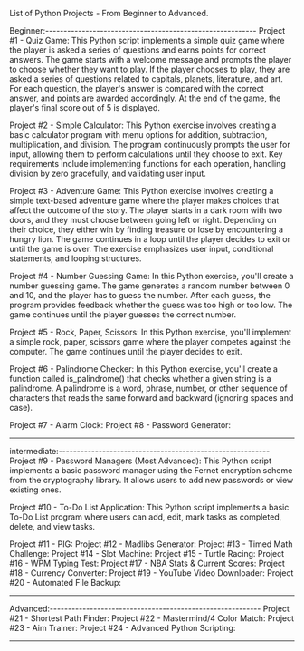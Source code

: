 List of Python Projects - From Beginner to Advanced.

Beginner:----------------------------------------------------------
 Project #1 - Quiz Game:
    This Python script implements a simple quiz game where the player is asked a series of questions and earns points for correct answers. The game starts with a welcome message and prompts the player to choose whether they want to play. If the player chooses to play, they are asked a series of questions related to capitals, planets, literature, and art. For each question, the player's answer is compared with the correct answer, and points are awarded accordingly. At the end of the game, the player's final score out of 5 is displayed.


 Project #2 - Simple Calculator:
    This Python exercise involves creating a basic calculator program with menu options for addition, subtraction, multiplication, and division. The program continuously prompts the user for input, allowing them to perform calculations until they choose to exit. Key requirements include implementing functions for each operation, handling division by zero gracefully, and validating user input.


 Project #3 - Adventure Game:
    This Python exercise involves creating a simple text-based adventure game where the player makes choices that affect the outcome of the story. The player starts in a dark room with two doors, and they must choose between going left or right. Depending on their choice, they either win by finding treasure or lose by encountering a hungry lion. The game continues in a loop until the player decides to exit or until the game is over. The exercise emphasizes user input, conditional statements, and looping structures.


 Project #4 - Number Guessing Game:
    In this Python exercise, you'll create a number guessing game. The game generates a random number between 0 and 10, and the player has to guess the number. After each guess, the program provides feedback whether the guess was too high or too low. The game continues until the player guesses the correct number.


 Project #5 - Rock, Paper, Scissors:
    In this Python exercise, you'll implement a simple rock, paper, scissors game where the player competes against the computer. The game continues until the player decides to exit.


 Project #6 - Palindrome Checker:
    In this Python exercise, you'll create a function called is_palindrome() that checks whether a given string is a palindrome. A palindrome is a word, phrase, number, or other sequence of characters that reads the same forward and backward (ignoring spaces and case).

 Project #7 - Alarm Clock:
 Project #8 - Password Generator:
 
----------------------------------------------------------

intermediate:----------------------------------------------------------
 Project #9 - Password Managers (Most Advanced):
    This Python script implements a basic password manager using the Fernet encryption scheme from the cryptography library. It allows users to add new passwords or view existing ones.

 Project #10 - To-Do List Application:
    This Python script implements a basic To-Do List program where users can add, edit, mark tasks as completed, delete, and view tasks.

 Project #11 - PIG:
 Project #12 - Madlibs Generator:
 Project #13 - Timed Math Challenge:
 Project #14 - Slot Machine:
 Project #15 - Turtle Racing:
 Project #16 - WPM Typing Test:
 Project #17 - NBA Stats & Current Scores:
 Project #18 - Currency Converter:
 Project #19 - YouTube Video Downloader:
 Project #20 - Automated File Backup:

----------------------------------------------------------

Advanced:----------------------------------------------------------
 Project #21 - Shortest Path Finder:
 Project #22 - Mastermind/4 Color Match:
 Project #23 - Aim Trainer:
 Project #24 - Advanced Python Scripting:

----------------------------------------------------------
